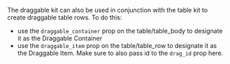 The draggable kit can also be used in conjunction with the table kit to create draggable table rows. To do this:

- use the `draggable_container` prop on the table/table_body to designate it as the Draggable Container
- use the `draggable_item` prop on the table/table_row to designate it as the Draggable Item. Make sure to also pass id to the `drag_id` prop here. 